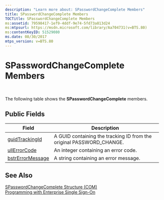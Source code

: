 ```yaml
---
description: "Learn more about: SPasswordChangeComplete Members"
title: SPasswordChangeComplete Members
TOCTitle: SPasswordChangeComplete Members
ms:assetid: 79598417-1ef9-4ddf-9e74-5fd73a813d24
ms:mtpsurl: https://msdn.microsoft.com/library/Aa704731(v=BTS.80)
ms:contentKeyID: 51529080
ms.date: 08/30/2017
mtps_version: v=BTS.80
---
```


# SPasswordChangeComplete Members

 

The following table shows the **SPasswordChangeComplete** members.

## Public Fields

<table>
<thead>
<tr class="header">
<th>Field</th>
<th>Description</th>
</tr>
</thead>
<tbody>
<tr class="odd">
<td><a href="spasswordchangecomplete-guidtrackingid-field.md">guidTrackingId</a></td>
<td>A GUID containing the tracking ID from the original PASSWORD_CHANGE.</td>
</tr>
<tr class="even">
<td><a href="spasswordchangecomplete-ullerrorcode-field.md">ullErrorCode</a></td>
<td>An integer containing an error code.</td>
</tr>
<tr class="odd">
<td><a href="spasswordchangecomplete-bstrerrormessage-field.md">bstrErrorMessage</a></td>
<td>A string containing an error message.</td>
</tr>
</tbody>
</table>


## See Also

[SPasswordChangeComplete Structure (COM)](spasswordchangecomplete-structure-com.md)  
[Programming with Enterprise Single Sign-On](https://msdn.microsoft.com/library/aa704508\(v=bts.80\))

